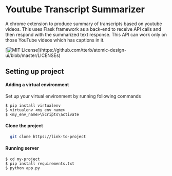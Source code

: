 
# Youtube Transcript Summarizer

A chrome extension to produce summary of transcripts based on youtube videos.
This uses Flask framework as a back-end to receive API calls and then respond with the summarized text response. This API can work only on those YouTube videos which has captions in it.






[![MIT License](https://img.shields.io/apm/l/atomic-design-ui.svg?)](https://github.com/tterb/atomic-design-ui/blob/master/LICENSEs)

## Setting up project

#### Adding a virtual environment 
Set up your virtual environment by running following commands
```
$ pip install virtualenv
$ virtualenv <my_env_name>
$ <my_env_name>\Scripts\activate
```

#### Clone the project

```bash
  git clone https://link-to-project
```
#### Running server
````
$ cd my-project
$ pip install requirements.txt
$ python app.py